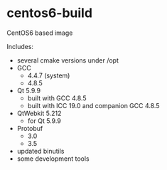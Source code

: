 # centos6-build
CentOS6 based image

Includes:
- several cmake versions under /opt
- GCC
  - 4.4.7 (system)
  - 4.8.5
- Qt 5.9.9
  - built with GCC 4.8.5
  - built with ICC 19.0 and companion GCC 4.8.5
- QtWebkit 5.212
  - for Qt 5.9.9
- Protobuf
  - 3.0
  - 3.5
- updated binutils
- some development tools

